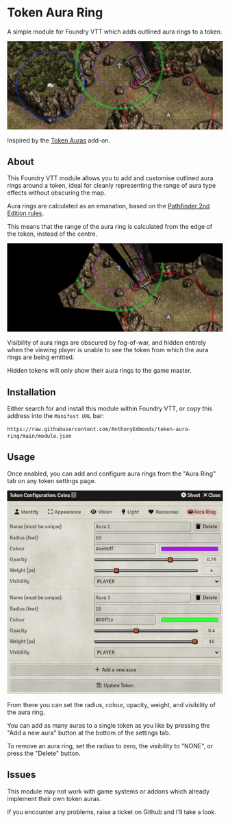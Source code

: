 # Token Aura Ring

A simple module for Foundry VTT which adds outlined aura rings to a token.

![Game master view](gm.jpg)

Inspired by the [Token Auras](https://foundryvtt.com/packages/token-auras) add-on.

## About

This Foundry VTT module allows you to add and customise outlined aura rings around a token, ideal for cleanly representing the range of aura type effects without obscuring the map.

Aura rings are calculated as an emanation, based on the [Pathfinder 2nd Edition rules](https://2e.aonprd.com/Rules.aspx?ID=2387).

This means that the range of the aura ring is calculated from the edge of the token, instead of the centre.

![Player view](player.jpg)

Visibility of aura rings are obscured by fog-of-war, and hidden entirely when the viewing player is unable to see the token from which the aura rings are being emitted.

Hidden tokens will only show their aura rings to the game master.

## Installation

Either search for and install this module within Foundry VTT, or copy this address into the `Manifest URL` bar:

```
https://raw.githubusercontent.com/AnthonyEdmonds/token-aura-ring/main/module.json
```

## Usage

Once enabled, you can add and configure aura rings from the "Aura Ring" tab on any token settings page.

![Token configuration](config.jpg)

From there you can set the radius, colour, opacity, weight, and visibility of the aura ring.

You can add as many auras to a single token as you like by pressing the "Add a new aura" button at the bottom of the settings tab.

To remove an aura ring, set the radius to zero, the visibility to "NONE", or press the "Delete" button.

## Issues

This module may not work with game systems or addons which already implement their own token auras.

If you encounter any problems, raise a ticket on Github and I'll take a look.
